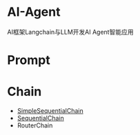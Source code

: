 # AI-Agent
AI框架Langchain与LLM开发AI Agent智能应用

# Prompt


# Chain
- [SimpleSequentialChain](Chapter5/03Chain.ipynb)
- [SequentialChain](Chapter5/03Chain.ipynb)
- RouterChain
